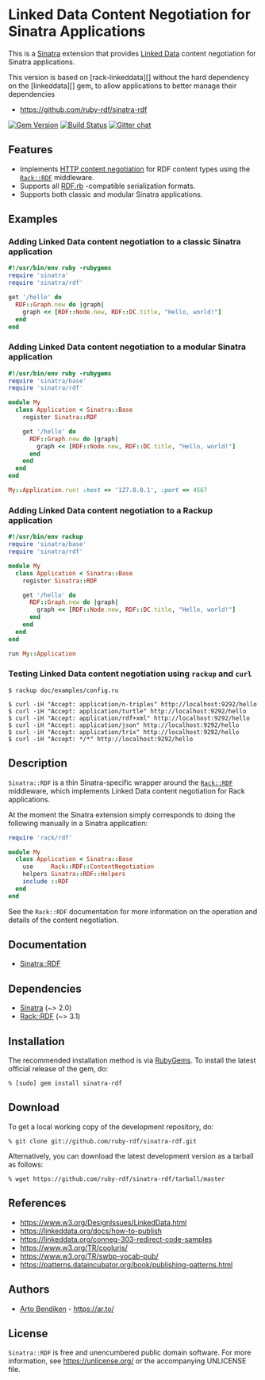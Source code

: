 # Linked Data Content Negotiation for Sinatra Applications

This is a [Sinatra][] extension that provides [Linked Data][] content
negotiation for Sinatra applications.

This version is based on [rack-linkeddata][] without the hard dependency on the [linkeddata][] gem, to allow applications to better manage their dependencies

* <https://github.com/ruby-rdf/sinatra-rdf>

[![Gem Version](https://badge.fury.io/rb/sinatra-rdf.svg)](https://badge.fury.io/rb/sinatra-rdf)
[![Build Status](https://github.com/ruby-rdf/sinatra-rdf/workflows/CI/badge.svg?branch=develop)](https://github.com/ruby-rdf/sinatra-rdf/actions?query=workflow%3ACI)
[![Gitter chat](https://badges.gitter.im/ruby-rdf/rdf.png)](https://gitter.im/ruby-rdf/rdf)

## Features

* Implements [HTTP content negotiation][conneg] for RDF content types using
  the [`Rack::RDF`][Rack::RDF] middleware.
* Supports all [RDF.rb][] -compatible serialization formats.
* Supports both classic and modular Sinatra applications.

## Examples

### Adding Linked Data content negotiation to a classic Sinatra application

```ruby
#!/usr/bin/env ruby -rubygems
require 'sinatra'
require 'sinatra/rdf'

get '/hello' do
  RDF::Graph.new do |graph|
    graph << [RDF::Node.new, RDF::DC.title, "Hello, world!"]
  end
end
```

### Adding Linked Data content negotiation to a modular Sinatra application

```ruby
#!/usr/bin/env ruby -rubygems
require 'sinatra/base'
require 'sinatra/rdf'

module My
  class Application < Sinatra::Base
    register Sinatra::RDF

    get '/hello' do
      RDF::Graph.new do |graph|
        graph << [RDF::Node.new, RDF::DC.title, "Hello, world!"]
      end
    end
  end
end

My::Application.run! :host => '127.0.0.1', :port => 4567
```

### Adding Linked Data content negotiation to a Rackup application

```ruby
#!/usr/bin/env rackup
require 'sinatra/base'
require 'sinatra/rdf'

module My
  class Application < Sinatra::Base
    register Sinatra::RDF

    get '/hello' do
      RDF::Graph.new do |graph|
        graph << [RDF::Node.new, RDF::DC.title, "Hello, world!"]
      end
    end
  end
end

run My::Application
```

### Testing Linked Data content negotiation using `rackup` and `curl`

    $ rackup doc/examples/config.ru
    
    $ curl -iH "Accept: application/n-triples" http://localhost:9292/hello
    $ curl -iH "Accept: application/turtle" http://localhost:9292/hello
    $ curl -iH "Accept: application/rdf+xml" http://localhost:9292/hello
    $ curl -iH "Accept: application/json" http://localhost:9292/hello
    $ curl -iH "Accept: application/trix" http://localhost:9292/hello
    $ curl -iH "Accept: */*" http://localhost:9292/hello

## Description

`Sinatra::RDF` is a thin Sinatra-specific wrapper around the
[`Rack::RDF`][Rack::RDF] middleware, which implements Linked
Data content negotiation for Rack applications.

At the moment the Sinatra extension simply corresponds
to doing the following manually in a Sinatra application:

```ruby
require 'rack/rdf'

module My
  class Application < Sinatra::Base
    use     Rack::RDF::ContentNegotiation
    helpers Sinatra::RDF::Helpers
    include ::RDF
  end
end
```

See the `Rack::RDF` documentation for more information on the
operation and details of the content negotiation.

## Documentation

* [Sinatra::RDF](https://www.rubydoc.info/github/ruby-rdf/sinatra-rdf/master)

## Dependencies

* [Sinatra](https://rubygems.org/gems/sinatra) (~> 2.0)
* [Rack::RDF](https://rubygems.org/gems/rack-rdf) (~> 3.1)

## Installation

The recommended installation method is via [RubyGems](https://rubygems.org/).
To install the latest official release of the gem, do:

    % [sudo] gem install sinatra-rdf

## Download

To get a local working copy of the development repository, do:

    % git clone git://github.com/ruby-rdf/sinatra-rdf.git

Alternatively, you can download the latest development version as a tarball
as follows:

    % wget https://github.com/ruby-rdf/sinatra-rdf/tarball/master

## References

* <https://www.w3.org/DesignIssues/LinkedData.html>
* <https://linkeddata.org/docs/how-to-publish>
* <https://linkeddata.org/conneg-303-redirect-code-samples>
* <https://www.w3.org/TR/cooluris/>
* <https://www.w3.org/TR/swbp-vocab-pub/>
* <https://patterns.dataincubator.org/book/publishing-patterns.html>

## Authors

* [Arto Bendiken](https://github.com/artob) - <https://ar.to/>

## License

`Sinatra::RDF` is free and unencumbered public domain software. For more
information, see <https://unlicense.org/> or the accompanying UNLICENSE file.

[Sinatra]:          https://www.sinatrarb.com/
[Rack]:             https://rack.github.com/
[RDF.rb]:           https://ruby-rdf.github.com/rdf/
[Rack::RDF]:        https://rubygems.org/gems/rack-rdf/
[Linked Data]:      https://linkeddata.org/
[conneg]:           https://en.wikipedia.org/wiki/Content_negotiation
